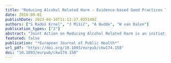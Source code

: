 ```yaml
---
title: "Reducing Alcohol Related Harm - Evidence-based Good Practices Tool Kit: Sandra Rados Krnel"
date: 2016-09-01
publishDate: 2023-04-10T11:12:27.025149Z
authors: ["S Radoš Krnel", "J Mišič", "A Budde", "W van Dalen"]
publication_types: ["2"]
abstract: "Joint Action on Reducing Alcohol Related Harm is an initiative under the EU health programme to take forward the work in line with the first EU Strategy on alcohol related harm. The work is carried out through a cooperation by expert organisations from 32 European countries. RARHA’s Work Package 6 aims to present a Tool Kit of interventions that have demonstrated their effectiveness, transferability and relevance.In the communication with MS representatives and WP 6 partners we decided to collect the examples of good practices appertain to one of the three groups of interventions: Early interventions, Public awareness and School-based interventions. Using RARHA’s network and CNAPA we have searched for professionals experienced in alcohol related interventions, with a good overview and knowledge on interventions in their country, to provide reliable data at country level. In order to assess the collected examples we have developed the Assessment criteria based on an existing Dutch system for evaluating health-based interventions. The interventions were assessed based on the following criteria: a. Intervention is well described, b. Intervention is implemented in the real world/feasible/transferable, c. Intervention has a theoretical base and d. Intervention has been evaluated. There are four levels of evidence-based depending on the design of the studies that were looking into the effects of the intervention."
featured: false
publication: "*European Journal of Public Health*"
url_pdf: "https://doi.org/10.1093/eurpub/ckw174.158"
doi: "10.1093/eurpub/ckw174.158"
---
```


